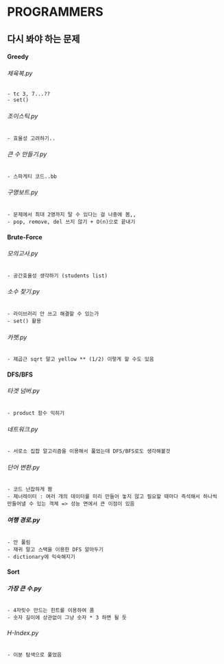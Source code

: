 # PROGRAMMERS

## 다시 봐야 하는 문제

#### Greedy

###### 체육복.py

    - tc 3, 7...??
    - set()

###### 조이스틱.py

    - 효율성 고려하기..

###### 큰 수 만들기.py

    - 스파게티 코드..bb

###### 구명보트.py

    - 문제에서 최대 2명까지 탈 수 있다는 걸 나중에 봄,,
    - pop, remove, del 쓰지 않기 + O(n)으로 끝내기

#### Brute-Force

###### 모의고사.py

    - 공간효율성 생각하기 (students list)

###### 소수 찾기.py

    - 라이브러리 안 쓰고 해결할 수 있는가
    - set() 활용

###### 카펫.py

    - 제곱근 sqrt 말고 yellow ** (1/2) 이렇게 할 수도 있음

#### DFS/BFS

###### 타겟 넘버.py

    - product 함수 익히기

###### 네트워크.py

    - 서로소 집합 알고리즘을 이용해서 풀었는데 DFS/BFS로도 생각해볼것

###### 단어 변환.py

    - 코드 난잡하게 짬
    - 제너레이터 : 여러 개의 데이터를 미리 만들어 놓지 않고 필요할 때마다 즉석해서 하나씩 만들어낼 수 있는 객체 => 성능 면에서 큰 이점이 있음

###### **여행 경로.py**

    - 안 풀림
    - 재귀 말고 스택을 이용한 DFS 알아두기
    - dictionary에 익숙해지기

#### Sort

###### **가장 큰 수.py**

    - 4자릿수 만드는 힌트를 이용하여 품
    - 숫자 길이에 상관없이 그냥 숫자 * 3 하면 될 듯

###### H-Index.py

    - 이분 탐색으로 풀었음
